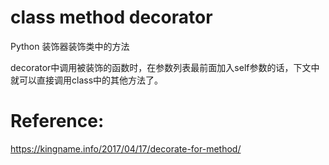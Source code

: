 # class method decorator

Python 装饰器装饰类中的方法

decorator中调用被装饰的函数时，在参数列表最前面加入self参数的话，下文中就可以直接调用class中的其他方法了。

# Reference:
https://kingname.info/2017/04/17/decorate-for-method/